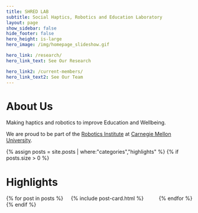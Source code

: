 ```yaml
---
title: SHRED LAB
subtitle: Social Haptics, Robotics and Education Laboratory 
layout: page
show_sidebar: false
hide_footer: false
hero_height: is-large
hero_image: /img/homepage_slideshow.gif

hero_link: /research/
hero_link_text: See Our Research

hero_link2: /current-members/
hero_link_text2: See Our Team
---
```


# About Us
Making haptics and robotics to improve Education and Wellbeing.

We are proud to be part of the [Robotics Institute](https://www.ri.cmu.edu/) at [Carnegie Mellon University](https://www.cmu.edu/).


{% assign posts = site.posts | where:"categories","highlights" %}
{% if posts.size > 0 %}
# Highlights
<div class="columns is-multiline">
    {% for post in posts %}
    <div class="column is-4-desktop is-6-tablet">
        {% include post-card.html %}
    </div>
    {% endfor %}
</div>
{% endif %}

